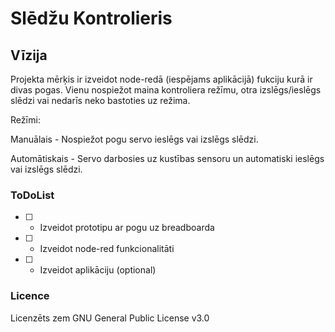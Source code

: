 # Slēdžu Kontrolieris
## Vīzija

Projekta mērķis ir izveidot node-redā (iespējams aplikācijā) fukciju kurā ir divas pogas. Vienu nospiežot maina kontroliera režīmu, otra izslēgs/ieslēgs slēdzi vai nedarīs neko bastoties uz režima.

Režīmi:

Manuālais - Nospiežot pogu servo ieslēgs vai izslēgs slēdzi.

Automātiskais - Servo darbosies uz kustības sensoru un automatiski ieslēgs vai izslēgs slēdzi.

### ToDoList
- [ ] - Izveidot prototipu ar pogu uz breadboarda

- [ ] - Izveidot node-red funkcionalitāti

- [ ] - Izveidot aplikāciju (optional)

### Licence
Licenzēts zem GNU General Public License v3.0
